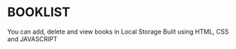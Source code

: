 # BOOKLIST
You can add, delete and view books in Local Storage
Built using HTML, CSS and JAVASCRIPT
